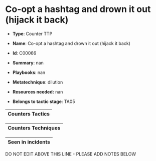 # Co-opt a hashtag and drown it out (hijack it back)

* **Type**: Counter TTP

* **Name**: Co-opt a hashtag and drown it out (hijack it back)

* **Id**: C00066

* **Summary**: nan

* **Playbooks**: nan

* **Metatechnique**: dilution

* **Resources needed:** nan

* **Belongs to tactic stage**: TA05


| Counters Tactics |
| ---------------- |



| Counters Techniques |
| ------------------- |



| Seen in incidents |
| ----------------- |

DO NOT EDIT ABOVE THIS LINE - PLEASE ADD NOTES BELOW